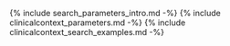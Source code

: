 {% include search_parameters_intro.md -%}
{% include clinicalcontext_parameters.md -%}
{% include clinicalcontext_search_examples.md -%}